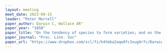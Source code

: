 ```yaml
---
layout: meeting
meet_date: 2023-09-15
leader: "Peter Morrell"
paper_author: Darwin C, Wallace AR"
paper_year: "1858"
paper_title: "On the tendency of species to form varieties; and on the perpetuation of varieties and species by natural means of selection"
paper_journal: "Proc. Linn. Soc"
paper_url: "https://www.dropbox.com/scl/fi/h4tmba2aqe8fc3xug4r7c/Darwin-Wallace-1858.pdf?rlkey=cak00trf280jdlb4xxappfgdy&dl=0"
---
```

